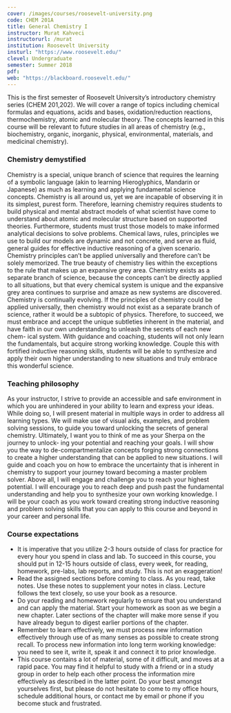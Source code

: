 ```yaml
---
cover: /images/courses/roosevelt-university.png
code: CHEM 201A
title: General Chemistry I
instructor: Murat Kahveci
instructorurl: /murat
institution: Roosevelt University
insturl: "https://www.roosevelt.edu/"
clevel: Undergraduate
semester: Summer 2018
pdf:
web: "https://blackboard.roosevelt.edu/"
---
```

This is the first semester of Roosevelt University’s introductory chemistry series (CHEM 201,202). We will cover a range of topics including chemical formulas and equations, acids and bases, oxidation/reduction reactions, thermochemistry, atomic and molecular theory. The concepts learned in this course will be relevant to future studies in all areas of chemistry (e.g., biochemistry, organic, inorganic, physical, environmental, materials, and medicinal chemistry).

### Chemistry demystified

Chemistry is a special, unique branch of science that requires the learning of a symbolic language (akin to learning Hieroglyphics, Mandarin or Japanese) as much as learning and applying fundamental science concepts. Chemistry is all around us, yet we are incapable of observing it in its simplest, purest form. Therefore, learning chemistry requires students to build physical and mental abstract models of what scientist have come to understand about atomic and molecular structure based on supported theories. Furthermore, students must trust those models to make informed analytical decisions to solve problems. Chemical laws, rules, principles we use to build our models are dynamic and not concrete, and serve as fluid, general guides for effective inductive reasoning of a given scenario. Chemistry principles can’t be applied universally and therefore can’t be solely memorized. The true beauty of chemistry lies within the exceptions to the rule that makes up an expansive grey area. Chemistry exists as a separate branch of science, because the concepts can’t be directly applied to all situations, but that every chemical system is unique and the expansive grey area continues to surprise and amaze as new systems are discovered. Chemistry is continually evolving. If the principles of chemistry could be applied universally, then chemistry would not exist as a separate branch of science, rather it would be a subtopic of physics. Therefore, to succeed, we must embrace and accept the unique subtleties inherent in the material, and have faith in our own understanding to unleash the secrets of each new chem- ical system. With guidance and coaching, students will not only learn the fundamentals, but acquire strong working knowledge. Couple this with fortified inductive reasoning skills, students will be able to synthesize and apply their own higher understanding to new situations and truly embrace this wonderful science.

### Teaching philosophy

As your instructor, I strive to provide an accessible and safe environment in which you are unhindered in your ability to learn and express your ideas. While doing so, I will present material in multiple ways in order to address all learning types. We will make use of visual aids, examples, and problem solving sessions, to guide you toward unlocking the secrets of general chemistry. Ultimately, I want you to think of me as your Sherpa on the journey to unlock- ing your potential and reaching your goals. I will show you the way to de-compartmentalize concepts forging strong connections to create a higher understanding that can be applied to new situations. I will guide and coach you on how to embrace the uncertainty that is inherent in chemistry to support your journey toward becoming a master problem solver. Above all, I will engage and challenge you to reach your highest potential. I will encourage you to reach deep and push past the fundamental understanding and help you to synthesize your own working knowledge. I will be your coach as you work toward creating strong inductive reasoning and problem solving skills that you can apply to this course and beyond in your career and personal life.

### Course expectations

* It is imperative that you utilize 2-3 hours outside of class for practice for every hour you spend in class and lab. To succeed in this course, you should put in 12-15 hours outside of class, every week, for reading, homework, pre-labs, lab reports, and study. This is not an exaggeration!
* Read the assigned sections before coming to class. As you read, take notes. Use these notes to supplement your notes in class. Lecture follows the text closely, so use your book as a resource.
* Do your reading and homework regularly to ensure that you understand and can apply the material. Start your homework as soon as we begin a new chapter. Later sections of the chapter will make more sense if you have already begun to digest earlier portions of the chapter.
* Remember to learn effectively, we must process new information effectively through use of as many senses as possible to create strong recall. To process new information into long term working knowledge: you need to see it, write it, speak it and connect it to prior knowledge.
* This course contains a lot of material, some of it difficult, and moves at a rapid pace. You may find it helpful to study with a friend or in a study group in order to help each other process the information mire effectively as described in the latter point. Do your best amongst yourselves first, but please do not hesitate to come to my office hours, schedule additional hours, or contact me by email or phone if you become stuck and frustrated.
